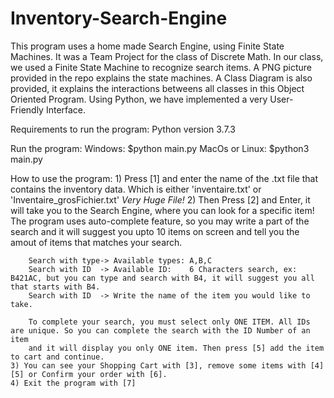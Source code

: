# Inventory-Search-Engine

This program uses a home made Search Engine, using Finite State Machines. It was a Team Project for the class of Discrete Math.
In our class, we used a Finite State Machine to recognize search items. A PNG picture provided in the repo explains the state machines.
A Class Diagram is also provided, it explains the interactions betweens all classes in this Object Oriented Program. 
Using Python, we have implemented a very User-Friendly Interface. 

Requirements to run the program:
    Python version 3.7.3

Run the program:
    Windows:        $python main.py
    MacOs or Linux: $python3 main.py



How to use the program:
    1) Press [1] and enter the name of the .txt file that contains the inventory data. 
        Which is either 'inventaire.txt' or 'Inventaire_grosFichier.txt' *Very Huge File!*
    2) Then Press [2] and Enter, it will take you to the Search Engine, where you can look for a specific item!
       The program uses auto-complete feature, so you may write a part of the search and it will suggest you upto 10 items on screen and
       tell you the amout of items that matches your search.

        Search with type-> Available types: A,B,C
        Search with ID  -> Available ID:    6 Characters search, ex: B421AC, but you can type and search with B4, it will suggest you all that starts with B4.
        Search with ID  -> Write the name of the item you would like to take.

        To complete your search, you must select only ONE ITEM. All IDs are unique. So you can complete the search with the ID Number of an item
        and it will display you only ONE item. Then press [5] add the item to cart and continue.
    3) You can see your Shopping Cart with [3], remove some items with [4][5] or Confirm your order with [6].
    4) Exit the program with [7]